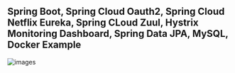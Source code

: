 ## Spring Boot, Spring Cloud Oauth2, Spring Cloud Netflix Eureka, Spring CLoud Zuul, Hystrix Monitoring Dashboard, Spring Data JPA, MySQL, Docker Example


![images](https://github.com/habibsumoncse/spring-boot-microservice-auth-zuul-eureka-hystrix/blob/master/image.jpg)
